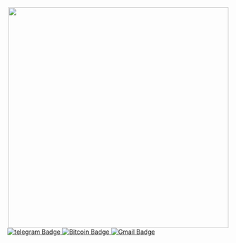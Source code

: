 <div id="header" align="center">
  <img src="https://i.giphy.com/media/v1.Y2lkPTc5MGI3NjExMHcxNm12NmRzbGxmbmgyeWZ4eno0NTBnM3Z6eDgyNGc4eXZwbWRjZyZlcD12MV9pbnRlcm5hbF9naWZfYnlfaWQmY3Q9Zw/13GIgrGdslD9oQ/giphy.gif" width="500"/>
</div>
<div id="badges">
   <a href="https://t.me/RedBertST">
    <img src="https://img.shields.io/badge/Telegram-2CA5E0?style=for-the-badge&logo=telegram&logoColor=white" alt="telegram Badge"/>
  </a>
  <a href="bc1qxgp5jh64quny5shun7t8nlnn32kgduvwppf8mk">
    <img src="https://img.shields.io/badge/Bitcoin-000000?style=for-the-badge&logo=bitcoin&logoColor=white" alt="Bitcoin Badge"/>
  </a>
<a href="mailto:telezhenkoalbert@gmail.com">
<img src="https://img.shields.io/badge/Gmail-D14836?style=for-the-badge&logo=gmail&logoColor=white" alt="Gmail Badge"/>
  </a>
</div>
<img src="https://komarev.com/ghpvc/?username=AlbertSt7&style=flat-square&color=blue" alt=""/>
